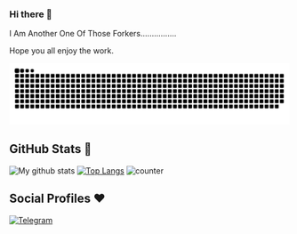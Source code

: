 ### Hi there 👋

I Am Another One Of Those Forkers................

Hope you all enjoy the work.

![snake gif](https://github.com/MoRI402/MoRI402/raw/output/github-contribution-grid-snake.svg)


## GitHub Stats 🌟

![My github stats](https://github-readme-stats.vercel.app/api?username=MoRI402&theme=vue&count_private=true&show_icons=true&cache_seconds=1800)
[![Top Langs](https://github-readme-stats.vercel.app/api/top-langs/?username=MoRI402&layout=compact)](https://github.com/MoRI402/github-readme-stats)
![counter](https://komarev.com/ghpvc/?username=MoRI402&style=flat-square)


## Social Profiles ♥️


[![Telegram](https://img.shields.io/badge/Telegram-FFFFFF?style=for-the-badge&logo=telegram&logoColor=white)](https://telegram.me/Siddharth_Otaku)
